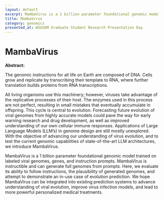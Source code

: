 ```yaml
---
layout: default
excerpt: MambaVirus is a 1 billion parameter foundational genomic model trained on labeled viral genomes, genes, and instruction prompts. We evaluate its ability to follow instructions and the quality of the generated genomes. Advances in genome design will open the doors for personalized medical treatments, improve pandemic response, and new understandings of evolutionary changes. 
title: MambaVirus
category: genomics 
presented_at: WSUSOM Graduate Student Research Presentation Day
---
```


# MambaVirus

**Abstract:**

The genomic instructions for all life on Earth are composed of DNA. Cells grow and replicate by transcribing their template to RNA, where further translation builds proteins from RNA transcriptions.   

All living organisms use this machinery; however, viruses take advantage of the replicative processes of their host. The enzymes used in this process are not perfect, resulting in small mistakes that eventually accumulate in offspring. This cycle is central to evolution. Forecasting future evolution of viral genomes from highly accurate models could pave the way for early warning research and drug development, as well as improved understanding of our own cellular immune responses. Applications of Large Language Models (LLM’s) in genome design are still mostly unexplored. With the objective of advancing our understanding of virus evolution, and to test the current genomic capabilities of state-of-the-art LLM architectures, we introduce MambaVirus. 

MambaVirus is a 1 billion parameter foundational genomic model trained on labeled viral genomes, genes, and instruction prompts. MambaVirus is instructible and can generate full genomes from prompts. Here, we evaluate its ability to follow instructions, the plausibility of generated genomes, and attempt to demonstrate an in-use case of evolution prediction. We hope MambaVirus can be integrated into existing prediction systems to advance understanding of viral evolution, improve virus infection models, and lead to more powerful personalized medical treatments.
